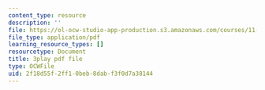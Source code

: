 ```yaml
---
content_type: resource
description: ''
file: https://ol-ocw-studio-app-production.s3.amazonaws.com/courses/11-384-malaysia-sustainable-cities-practicum-spring-2018/2f18d55f2ff10beb8dabf3f0d7a38144_2Y0cpVGuDoM.pdf
file_type: application/pdf
learning_resource_types: []
resourcetype: Document
title: 3play pdf file
type: OCWFile
uid: 2f18d55f-2ff1-0beb-8dab-f3f0d7a38144
---
```


